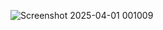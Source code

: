 ![Screenshot 2025-04-01 001009](https://github.com/user-attachments/assets/74a33f9d-c426-4157-b1e7-1c29130ff83e)
